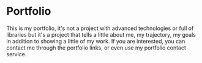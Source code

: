 # Portfolio

This is my portfolio, it's not a project with advanced technologies or full of libraries but it's a project that tells a little about me, my trajectory, my goals in addition to showing a little of my work. If you are interested, you can contact me through the portfolio links, or even use my portfolio contact service.
